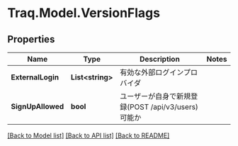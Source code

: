 # Traq.Model.VersionFlags

## Properties

Name | Type | Description | Notes
------------ | ------------- | ------------- | -------------
**ExternalLogin** | **List&lt;string&gt;** | 有効な外部ログインプロバイダ | 
**SignUpAllowed** | **bool** | ユーザーが自身で新規登録(POST /api/v3/users)可能か | 

[[Back to Model list]](../../README.md#documentation-for-models) [[Back to API list]](../../README.md#documentation-for-api-endpoints) [[Back to README]](../../README.md)

